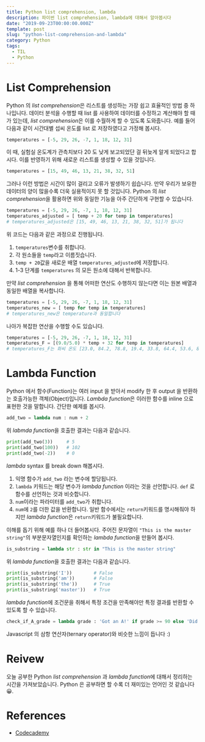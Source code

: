 ```yaml
---
title: Python list comprehension, lambda
description: 파이썬 list comprehension, lambda에 대해서 알아봅시다
date: "2019-09-23T00:00:00.000Z"
template: post
slug: "python-list-comprehension-and-lambda"
category: Python
tags:
  - TIL
  - Python
---
```


# List Comprehension

Python 의 *list comprehension*은 리스트를 생성하는 가장 쉽고 효율적인 방법 중 하나입니다. 데이터 분석을 수행할 때 list 를 사용하여 데이터를 수정하고 계산해야 할 때가 있는데, *list comprehension*은 이를 수월하게 할 수 있도록 도와줍니다. 예를 들어 다음과 같이 시간대별 섭씨 온도를 list 로 저장하였다고 가정해 봅시다.

```python
temperatures = [-5, 29, 26, -7, 1, 18, 12, 31]
```

이 때, 실험실 온도계가 관측치보다 20 도 낮게 보고되었단 걸 뒤늦게 알게 되었다고 합시다. 이를 반영하기 위해 새로운 리스트를 생성할 수 있을 것입니다.

```python
temperatures = [15, 49, 46, 13, 21, 38, 32, 51]
```

그러나 이런 방법은 시간이 많이 걸리고 오류가 발생하기 쉽습니다. 만약 우리가 보유한 데이터의 양이 많을수록 더욱 실용적이지 못 할 것입니다. Python 의 *list comprehension*을 활용하면 위와 동일한 기능을 아주 간단하게 구현할 수 있습니다.

```python
temperatures = [-5, 29, 26, -7, 1, 18, 12, 31]
temperatures_adjusted = [ temp + 20 for temp in temperatures]
# temperatures_adjusted은 [15, 49, 46, 13, 21, 38, 32, 51]가 됩니다
```

위 코드는 다음과 같은 과정으로 진행됩니다.

1. `temperatures`변수를 취합니다.
2. 각 원소들을 `temp`라고 이름짓습니다.
3. `temp + 20`값을 새로운 배열 `temperatures_adjusted`에 저장합니다.
4. 1-3 단계를 `temperatures` 의 모든 원소에 대해서 반복합니다.

만약 _list comprehension_ 을 통해 어떠한 연산도 수행하지 않는다면 이는 원본 배열과 동일한 배열을 복사합니다.

```python
temperatures = [-5, 29, 26, -7, 1, 18, 12, 31]
temperatures_new = [ temp for temp in temperatures]
# temperatures_new은 temperature과 동일합니다
```

나아가 복잡한 연산을 수행할 수도 있습니다.

```python
temperatures = [-5, 29, 26, -7, 1, 18, 12, 31]
temperatures_F = [(9.0/5.0) * temp + 32 for temp in temperatures]
# temperatures_F는 화씨 온도 [23.0, 84.2, 78.8, 19.4, 33.8, 64.4, 53.6, 87.8]를 저장합니다
```

# Lambda Function

Python 에서 함수(Function)는 여러 input 을 받아서 modify 한 후 output 을 반환하는 호출가능한 객체(Object)입니다. *Lambda function*은 이러한 함수를 inline 으로 표현한 것을 말합니다. 간단한 예제를 봅시다.

```python
add_two = lambda num : num + 2
```

위 *labmda function*을 호출한 결과는 다음과 같습니다.

```python
print(add_two(3))     # 5
print(add_two(100))   # 102
print(add_two(-2))    # 0
```

_lambda_ syntax 를 break down 해봅시다.

1. 익명 함수가 `add_two` 라는 변수에 할당됩니다.
2. `lambda` 키워드는 해당 변수가 _lambda function_ 이라는 것을 선언합니다. `def` 로 함수를 선언하는 것과 비슷합니다.
3. `num`이라는 파라미터를 `add_two`가 취합니다.
4. `num`에 `2`를 더한 값을 반환합니다. 일반 함수에서는 `return`키워드를 명시해줘야 하지만 *lambda function*은 `return`키워드가 불필요합니다.

이해를 돕기 위해 예를 하나 더 들어봅시다. 주어진 문자열이 `"This is the master string"`의 부분문자열인지를 확인하는 *lambda function*을 만들어 봅시다.

```python
is_substring = lambda str : str in "This is the master string"
```

위 *lambda function*을 호출한 결과는 다음과 같습니다.

```python
print(is_substring('I'))        # False
print(is_substring('am'))       # False
print(is_substring('the'))      # True
print(is_substring('master'))   # True
```

*lambda function*에 조건문을 취해서 특정 조건을 만족해야만 특정 결과를 반환할 수 있도록 할 수 있습니다.

```python
check_if_A_grade = lambda grade : 'Got an A!' if grade >= 90 else 'Did not get an A...'
```

Javascript 의 삼항 연산자(ternary operator)와 비슷한 느낌이 듭니다 :)

# Reivew

오늘 공부한 Python _list comprehension_ 과 *lambda function*에 대해서 정리하는 시간을 가져보았습니다. Python 은 공부하면 할 수록 더 재미있는 언어인 것 같습니다 😀.

# References

- [Codecademy](http://www.codecademy.com)

